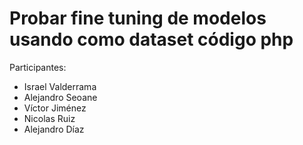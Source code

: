 # Probar fine tuning de modelos usando como dataset código php

Participantes: 

- Israel Valderrama
- Alejandro Seoane
- Víctor Jiménez
- Nicolas Ruiz
- Alejandro Díaz

